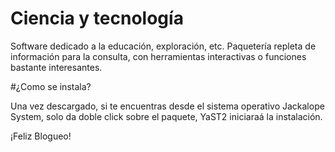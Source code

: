 ﻿# Ciencia y tecnología

Software dedicado a la educación, exploración, etc.
Paquetería repleta de información para la consulta, con herramientas interactivas o funciones bastante interesantes.

#¿Como se instala?

Una vez descargado, si te encuentras desde el sistema operativo Jackalope System, solo da doble click sobre el paquete, YaST2 iniciaraá la instalación.

¡Feliz Blogueo!

